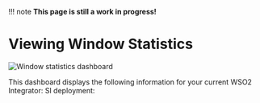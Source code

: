 !!! note
    **This page is still a work in progress!**
    
# Viewing Window Statistics

![Window statistics dashboard]({{base_path}}/images/streaming-integrator-grafana-dashboard/window_statistics_dashboard.png)

This dashboard displays the following information for your current WSO2 Integrator: SI deployment: